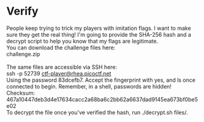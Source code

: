 # Verify

People keep trying to trick my players with imitation flags. I want to make sure they get the real thing! I'm going to provide the SHA-256 hash and a decrypt script to help you know that my flags are legitimate.</br>
You can download the challenge files here:</br>
challenge.zip</br></br>
The same files are accessible via SSH here:</br>
ssh -p 52739 ctf-player@rhea.picoctf.net</br>
Using the password 83dcefb7. Accept the fingerprint with yes, and ls once connected to begin. Remember, in a shell, passwords are hidden!</br>
Checksum: 467a10447deb3d4e17634cacc2a68ba6c2bb62a6637dad9145ea673bf0be5e02</br>
To decrypt the file once you've verified the hash, run ./decrypt.sh files/<file>.</br>
